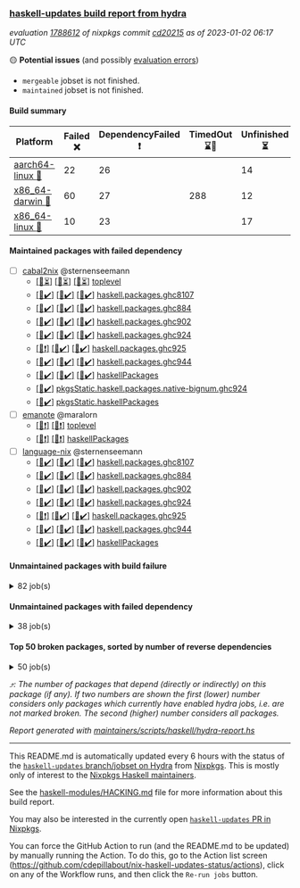 ### [haskell-updates build report from hydra](https://hydra.nixos.org/jobset/nixpkgs/haskell-updates)
*evaluation [1788612](https://hydra.nixos.org/eval/1788612) of nixpkgs commit [cd20215](https://github.com/NixOS/nixpkgs/commits/cd202151e97f9308f5d4119deec062ce6fe741ba) as of 2023-01-02 06:17 UTC*

:yellow_circle: **Potential issues** (and possibly [evaluation errors](https://hydra.nixos.org/jobset/nixpkgs/haskell-updates))
  * `mergeable` jobset is not finished.
  * `maintained` jobset is not finished.

#### Build summary

 | Platform | Failed :x: | DependencyFailed :heavy_exclamation_mark: | TimedOut :hourglass::no_entry_sign: | Unfinished :hourglass_flowing_sand: | Success :heavy_check_mark: | 
 | --- | --- | --- | --- | --- | --- | 
 | [aarch64-linux :iphone:](https://hydra.nixos.org/eval/1788612?filter=.aarch64-linux) | 22 | 26 |  | 14 | 6401 | 
 | [x86_64-darwin :apple:](https://hydra.nixos.org/eval/1788612?filter=.x86_64-darwin) | 60 | 27 | 288 | 12 | 6018 | 
 | [x86_64-linux :penguin:](https://hydra.nixos.org/eval/1788612?filter=.x86_64-linux) | 10 | 23 |  | 17 | 6450 | 
#### Maintained packages with failed dependency
- [ ] [cabal2nix](https://hydra.nixos.org/eval/1788612?filter=cabal2nix) @sternenseemann
  - [[:iphone::hourglass_flowing_sand:]](https://hydra.nixos.org/build/203695887) [[:apple::hourglass_flowing_sand:]](https://hydra.nixos.org/build/203695890) [[:penguin::hourglass_flowing_sand:]](https://hydra.nixos.org/build/203695857) [toplevel](https://hydra.nixos.org/eval/1788612?filter=cabal2nix)
  - [[:iphone::heavy_check_mark:]](https://hydra.nixos.org/build/203504638) [[:apple::heavy_check_mark:]](https://hydra.nixos.org/build/203504980) [[:penguin::heavy_check_mark:]](https://hydra.nixos.org/build/203511025) [haskell.packages.ghc8107](https://hydra.nixos.org/eval/1788612?filter=haskell.packages.ghc8107.cabal2nix)
  - [[:iphone::heavy_check_mark:]](https://hydra.nixos.org/build/203509354) [[:apple::heavy_check_mark:]](https://hydra.nixos.org/build/203511495) [[:penguin::heavy_check_mark:]](https://hydra.nixos.org/build/203510672) [haskell.packages.ghc884](https://hydra.nixos.org/eval/1788612?filter=haskell.packages.ghc884.cabal2nix)
  - [[:iphone::heavy_check_mark:]](https://hydra.nixos.org/build/203506325) [[:apple::heavy_check_mark:]](https://hydra.nixos.org/build/203510483) [[:penguin::heavy_check_mark:]](https://hydra.nixos.org/build/203508365) [haskell.packages.ghc902](https://hydra.nixos.org/eval/1788612?filter=haskell.packages.ghc902.cabal2nix)
  - [[:iphone::heavy_check_mark:]](https://hydra.nixos.org/build/203504489) [[:apple::heavy_check_mark:]](https://hydra.nixos.org/build/203507141) [[:penguin::heavy_check_mark:]](https://hydra.nixos.org/build/203505412) [haskell.packages.ghc924](https://hydra.nixos.org/eval/1788612?filter=haskell.packages.ghc924.cabal2nix)
  - [[:iphone::heavy_exclamation_mark:]](https://hydra.nixos.org/build/203510953) [[:apple::heavy_check_mark:]](https://hydra.nixos.org/build/203511763) [[:penguin::heavy_check_mark:]](https://hydra.nixos.org/build/203510382) [haskell.packages.ghc925](https://hydra.nixos.org/eval/1788612?filter=haskell.packages.ghc925.cabal2nix)
  - [[:iphone::heavy_check_mark:]](https://hydra.nixos.org/build/203510253) [[:apple::heavy_check_mark:]](https://hydra.nixos.org/build/203512752) [[:penguin::heavy_check_mark:]](https://hydra.nixos.org/build/203504499) [haskell.packages.ghc944](https://hydra.nixos.org/eval/1788612?filter=haskell.packages.ghc944.cabal2nix)
  - [[:iphone::heavy_check_mark:]](https://hydra.nixos.org/build/203507129) [[:apple::heavy_check_mark:]](https://hydra.nixos.org/build/203512208) [[:penguin::heavy_check_mark:]](https://hydra.nixos.org/build/203501196) [haskellPackages](https://hydra.nixos.org/eval/1788612?filter=haskellPackages.cabal2nix)
  -   [[:penguin::heavy_check_mark:]](https://hydra.nixos.org/build/203511228) [pkgsStatic.haskell.packages.native-bignum.ghc924](https://hydra.nixos.org/eval/1788612?filter=pkgsStatic.haskell.packages.native-bignum.ghc924.cabal2nix)
  -   [[:penguin::heavy_check_mark:]](https://hydra.nixos.org/build/203504916) [pkgsStatic.haskellPackages](https://hydra.nixos.org/eval/1788612?filter=pkgsStatic.haskellPackages.cabal2nix)
- [ ] [emanote](https://hydra.nixos.org/eval/1788612?filter=emanote) @maralorn
  - [[:iphone::heavy_exclamation_mark:]](https://hydra.nixos.org/build/203626659) [[:penguin::heavy_exclamation_mark:]](https://hydra.nixos.org/build/203626687) [toplevel](https://hydra.nixos.org/eval/1788612?filter=emanote)
  - [[:iphone::heavy_exclamation_mark:]](https://hydra.nixos.org/build/203626634) [[:penguin::heavy_exclamation_mark:]](https://hydra.nixos.org/build/203626639) [haskellPackages](https://hydra.nixos.org/eval/1788612?filter=haskellPackages.emanote)
- [ ] [language-nix](https://hydra.nixos.org/eval/1788612?filter=language-nix) @sternenseemann
  - [[:iphone::heavy_check_mark:]](https://hydra.nixos.org/build/203509929) [[:apple::heavy_check_mark:]](https://hydra.nixos.org/build/203508820) [[:penguin::heavy_check_mark:]](https://hydra.nixos.org/build/203502085) [haskell.packages.ghc8107](https://hydra.nixos.org/eval/1788612?filter=haskell.packages.ghc8107.language-nix)
  - [[:iphone::heavy_check_mark:]](https://hydra.nixos.org/build/203503836) [[:apple::heavy_check_mark:]](https://hydra.nixos.org/build/203501600) [[:penguin::heavy_check_mark:]](https://hydra.nixos.org/build/203503620) [haskell.packages.ghc884](https://hydra.nixos.org/eval/1788612?filter=haskell.packages.ghc884.language-nix)
  - [[:iphone::heavy_check_mark:]](https://hydra.nixos.org/build/203505678) [[:apple::heavy_check_mark:]](https://hydra.nixos.org/build/203511565) [[:penguin::heavy_check_mark:]](https://hydra.nixos.org/build/203511597) [haskell.packages.ghc902](https://hydra.nixos.org/eval/1788612?filter=haskell.packages.ghc902.language-nix)
  - [[:iphone::heavy_check_mark:]](https://hydra.nixos.org/build/203509756) [[:apple::heavy_check_mark:]](https://hydra.nixos.org/build/203509099) [[:penguin::heavy_check_mark:]](https://hydra.nixos.org/build/203507434) [haskell.packages.ghc924](https://hydra.nixos.org/eval/1788612?filter=haskell.packages.ghc924.language-nix)
  - [[:iphone::heavy_exclamation_mark:]](https://hydra.nixos.org/build/203506142) [[:apple::heavy_check_mark:]](https://hydra.nixos.org/build/203510788) [[:penguin::heavy_check_mark:]](https://hydra.nixos.org/build/203507647) [haskell.packages.ghc925](https://hydra.nixos.org/eval/1788612?filter=haskell.packages.ghc925.language-nix)
  - [[:iphone::heavy_check_mark:]](https://hydra.nixos.org/build/203502860) [[:apple::heavy_check_mark:]](https://hydra.nixos.org/build/203511510) [[:penguin::heavy_check_mark:]](https://hydra.nixos.org/build/203507392) [haskell.packages.ghc944](https://hydra.nixos.org/eval/1788612?filter=haskell.packages.ghc944.language-nix)
  - [[:iphone::heavy_check_mark:]](https://hydra.nixos.org/build/203502650) [[:apple::heavy_check_mark:]](https://hydra.nixos.org/build/203505065) [[:penguin::heavy_check_mark:]](https://hydra.nixos.org/build/203509922) [haskellPackages](https://hydra.nixos.org/eval/1788612?filter=haskellPackages.language-nix)
#### Unmaintained packages with build failure
<details><summary>82 job(s) </summary>

- [ ] [[:iphone::x:]](https://hydra.nixos.org/build/203509723) [[:apple::x:]](https://hydra.nixos.org/build/203505888) [[:penguin::x:]](https://hydra.nixos.org/build/203508304) [haskellPackages.recursion-schemes](https://hydra.nixos.org/eval/1788612?filter=haskellPackages.recursion-schemes)  :arrow_heading_up: 12 | 104
- [ ] [[:iphone::heavy_check_mark:]](https://hydra.nixos.org/build/203512271) [[:apple::x:]](https://hydra.nixos.org/build/203509519) [[:penguin::x:]](https://hydra.nixos.org/build/203507925) [haskellPackages.openapi3](https://hydra.nixos.org/eval/1788612?filter=haskellPackages.openapi3)  :arrow_heading_up: 7 | 11
- [ ] [[:iphone::x:]](https://hydra.nixos.org/build/203512898) [[:apple::heavy_check_mark:]](https://hydra.nixos.org/build/203506397) [[:penguin::heavy_check_mark:]](https://hydra.nixos.org/build/203501055) [haskellPackages.hw-json-simd](https://hydra.nixos.org/eval/1788612?filter=haskellPackages.hw-json-simd)  :arrow_heading_up: 3 | 8
- [ ] [[:iphone::heavy_check_mark:]](https://hydra.nixos.org/build/203508474) [[:apple::heavy_check_mark:]](https://hydra.nixos.org/build/203506951) [[:penguin::x:]](https://hydra.nixos.org/build/203510112) [haskellPackages.fft](https://hydra.nixos.org/eval/1788612?filter=haskellPackages.fft)  :arrow_heading_up: 2 | 8
- [ ] [[:iphone::x:]](https://hydra.nixos.org/build/203504151) [[:apple::heavy_check_mark:]](https://hydra.nixos.org/build/203509684) [[:penguin::heavy_check_mark:]](https://hydra.nixos.org/build/203508490) [haskellPackages.hw-simd](https://hydra.nixos.org/eval/1788612?filter=haskellPackages.hw-simd)  :arrow_heading_up: 2 | 8
- [ ] [[:iphone::x:]](https://hydra.nixos.org/build/203508328) [[:apple::x:]](https://hydra.nixos.org/build/203502249) [[:penguin::heavy_check_mark:]](https://hydra.nixos.org/build/203509145) [haskellPackages.quic](https://hydra.nixos.org/eval/1788612?filter=haskellPackages.quic)  :arrow_heading_up: 2 | 2
- [ ] [[:iphone::x:]](https://hydra.nixos.org/build/202421573) [[:apple::heavy_check_mark:]](https://hydra.nixos.org/build/202418260) [[:penguin::heavy_check_mark:]](https://hydra.nixos.org/build/202425856) [haskellPackages.Crypto](https://hydra.nixos.org/eval/1788612?filter=haskellPackages.Crypto)  :arrow_heading_up: 1 | 22
- [ ] [[:iphone::heavy_check_mark:]](https://hydra.nixos.org/build/203512336) [[:apple::x:]](https://hydra.nixos.org/build/203501945) [[:penguin::heavy_check_mark:]](https://hydra.nixos.org/build/203502818) [haskellPackages.thyme](https://hydra.nixos.org/eval/1788612?filter=haskellPackages.thyme)  :arrow_heading_up: 1 | 15
- [ ] [[:iphone::heavy_check_mark:]](https://hydra.nixos.org/build/203626672) [[:apple::x:]](https://hydra.nixos.org/build/203626684) [[:penguin::heavy_check_mark:]](https://hydra.nixos.org/build/203626681) [haskellPackages.inline-r](https://hydra.nixos.org/eval/1788612?filter=haskellPackages.inline-r)  :arrow_heading_up: 1 | 4
- [ ] [[:iphone::x:]](https://hydra.nixos.org/build/202422717) [[:apple::heavy_check_mark:]](https://hydra.nixos.org/build/202426386) [[:penguin::heavy_check_mark:]](https://hydra.nixos.org/build/202428144) [haskellPackages.long-double](https://hydra.nixos.org/eval/1788612?filter=haskellPackages.long-double)  :arrow_heading_up: 1 | 2
- [ ] [[:iphone::heavy_check_mark:]](https://hydra.nixos.org/build/203511538) [[:apple::x:]](https://hydra.nixos.org/build/203504622) [[:penguin::heavy_check_mark:]](https://hydra.nixos.org/build/203506040) [haskellPackages.posix-socket](https://hydra.nixos.org/eval/1788612?filter=haskellPackages.posix-socket)  :arrow_heading_up: 1 | 2
- [ ] [[:iphone::heavy_check_mark:]](https://hydra.nixos.org/build/203504917) [[:apple::x:]](https://hydra.nixos.org/build/203507362) [[:penguin::heavy_check_mark:]](https://hydra.nixos.org/build/203511226) [haskellPackages.gi-gdkx11](https://hydra.nixos.org/eval/1788612?filter=haskellPackages.gi-gdkx11)  :arrow_heading_up: 1 | 1
- [ ] [[:iphone::x:]](https://hydra.nixos.org/build/202417930) [[:apple::heavy_check_mark:]](https://hydra.nixos.org/build/202430377) [[:penguin::heavy_check_mark:]](https://hydra.nixos.org/build/202419841) [haskellPackages.nlopt-haskell](https://hydra.nixos.org/eval/1788612?filter=haskellPackages.nlopt-haskell)  :arrow_heading_up: 1 | 1
- [ ] [[:iphone::heavy_check_mark:]](https://hydra.nixos.org/build/202428372) [[:apple::x:]](https://hydra.nixos.org/build/202423142) [[:penguin::heavy_check_mark:]](https://hydra.nixos.org/build/202421039) [haskellPackages.openal-ffi](https://hydra.nixos.org/eval/1788612?filter=haskellPackages.openal-ffi)  :arrow_heading_up: 1 | 1
- [ ] [[:iphone::x:]](https://hydra.nixos.org/build/203508846) [[:apple::heavy_check_mark:]](https://hydra.nixos.org/build/203507185) [[:penguin::x:]](https://hydra.nixos.org/build/203508489) [haskellPackages.stm-queue](https://hydra.nixos.org/eval/1788612?filter=haskellPackages.stm-queue)  :arrow_heading_up: 1 | 1
- [ ] [[:iphone::x:]](https://hydra.nixos.org/build/203500850) [[:apple::x:]](https://hydra.nixos.org/build/203511578) [[:penguin::heavy_check_mark:]](https://hydra.nixos.org/build/203507291) [haskellPackages.swisstable](https://hydra.nixos.org/eval/1788612?filter=haskellPackages.swisstable)  :arrow_heading_up: 1 | 1
- [ ] [[:iphone::x:]](https://hydra.nixos.org/build/203505551) [[:apple::heavy_check_mark:]](https://hydra.nixos.org/build/203501866) [[:penguin::x:]](https://hydra.nixos.org/build/203501056) [haskellPackages.unliftio-messagebox](https://hydra.nixos.org/eval/1788612?filter=haskellPackages.unliftio-messagebox)  :arrow_heading_up: 1 | 1
- [ ] [[:iphone::x:]](https://hydra.nixos.org/build/202427092) [[:apple::heavy_check_mark:]](https://hydra.nixos.org/build/202433526) [[:penguin::heavy_check_mark:]](https://hydra.nixos.org/build/202428264) [haskellPackages.freetype2](https://hydra.nixos.org/eval/1788612?filter=haskellPackages.freetype2)  :arrow_heading_up: 0 | 9
- [ ] [[:iphone::heavy_check_mark:]](https://hydra.nixos.org/build/203510435) [[:apple::x:]](https://hydra.nixos.org/build/203506652) [[:penguin::heavy_check_mark:]](https://hydra.nixos.org/build/203512693) [haskellPackages.pipes-zlib](https://hydra.nixos.org/eval/1788612?filter=haskellPackages.pipes-zlib)  :arrow_heading_up: 0 | 5
- [ ] [[:iphone::heavy_check_mark:]](https://hydra.nixos.org/build/202423908) [[:apple::x:]](https://hydra.nixos.org/build/202435790) [[:penguin::heavy_check_mark:]](https://hydra.nixos.org/build/202417988) [haskellPackages.hmidi](https://hydra.nixos.org/eval/1788612?filter=haskellPackages.hmidi)  :arrow_heading_up: 0 | 4
- [ ] [[:iphone::x:]](https://hydra.nixos.org/build/202435088) [[:apple::heavy_check_mark:]](https://hydra.nixos.org/build/202430782) [[:penguin::heavy_check_mark:]](https://hydra.nixos.org/build/202426261) [haskellPackages.picosat](https://hydra.nixos.org/eval/1788612?filter=haskellPackages.picosat)  :arrow_heading_up: 0 | 3
- [ ] [[:iphone::heavy_check_mark:]](https://hydra.nixos.org/build/202425185) [[:apple::x:]](https://hydra.nixos.org/build/203194258) [[:penguin::heavy_check_mark:]](https://hydra.nixos.org/build/202428882) [haskellPackages.SDL-mixer](https://hydra.nixos.org/eval/1788612?filter=haskellPackages.SDL-mixer)  :arrow_heading_up: 0 | 2
- [ ] [[:iphone::heavy_check_mark:]](https://hydra.nixos.org/build/202431795) [[:apple::x:]](https://hydra.nixos.org/build/202416334) [[:penguin::heavy_check_mark:]](https://hydra.nixos.org/build/202434942) [haskellPackages.hamid](https://hydra.nixos.org/eval/1788612?filter=haskellPackages.hamid)  :arrow_heading_up: 0 | 1
- [ ] [[:iphone::heavy_check_mark:]](https://hydra.nixos.org/build/203505170) [[:apple::x:]](https://hydra.nixos.org/build/203511104) [[:penguin::heavy_check_mark:]](https://hydra.nixos.org/build/203503505) [haskellPackages.hmatrix-morpheus](https://hydra.nixos.org/eval/1788612?filter=haskellPackages.hmatrix-morpheus)  :arrow_heading_up: 0 | 1
- [ ] [[:iphone::heavy_check_mark:]](https://hydra.nixos.org/build/202427340) [[:apple::x:]](https://hydra.nixos.org/build/202430442) [[:penguin::heavy_check_mark:]](https://hydra.nixos.org/build/202419088) [haskellPackages.huckleberry](https://hydra.nixos.org/eval/1788612?filter=haskellPackages.huckleberry)  :arrow_heading_up: 0 | 1
- [ ] [[:iphone::heavy_check_mark:]](https://hydra.nixos.org/build/202423886) [[:apple::x:]](https://hydra.nixos.org/build/202425806) [[:penguin::heavy_check_mark:]](https://hydra.nixos.org/build/202433480) [haskellPackages.select](https://hydra.nixos.org/eval/1788612?filter=haskellPackages.select)  :arrow_heading_up: 0 | 1
- [ ] [[:iphone::heavy_check_mark:]](https://hydra.nixos.org/build/203502062) [[:apple::x:]](https://hydra.nixos.org/build/203508618) [[:penguin::heavy_check_mark:]](https://hydra.nixos.org/build/203511126) [haskellPackages.simple-vec3](https://hydra.nixos.org/eval/1788612?filter=haskellPackages.simple-vec3)  :arrow_heading_up: 0 | 1
- [ ] [[:iphone::heavy_check_mark:]](https://hydra.nixos.org/build/203505734) [[:apple::x:]](https://hydra.nixos.org/build/203501142) [[:penguin::heavy_check_mark:]](https://hydra.nixos.org/build/203508546) [haskellPackages.sysinfo](https://hydra.nixos.org/eval/1788612?filter=haskellPackages.sysinfo)  :arrow_heading_up: 0 | 1
- [ ] [[:iphone::heavy_check_mark:]](https://hydra.nixos.org/build/203510531) [[:apple::x:]](https://hydra.nixos.org/build/203503861) [[:penguin::heavy_check_mark:]](https://hydra.nixos.org/build/203501769) [haskellPackages.FractalArt](https://hydra.nixos.org/eval/1788612?filter=haskellPackages.FractalArt) 
- [ ] [[:iphone::x:]](https://hydra.nixos.org/build/202420797) [[:apple::heavy_check_mark:]](https://hydra.nixos.org/build/202436365) [[:penguin::heavy_check_mark:]](https://hydra.nixos.org/build/202427200) [haskellPackages.HsASA](https://hydra.nixos.org/eval/1788612?filter=haskellPackages.HsASA) 
- [ ] [[:iphone::x:]](https://hydra.nixos.org/build/203512381) [[:apple::x:]](https://hydra.nixos.org/build/203506195) [[:penguin::x:]](https://hydra.nixos.org/build/203509038) [haskellPackages.OGDF](https://hydra.nixos.org/eval/1788612?filter=haskellPackages.OGDF) 
- [ ] [[:iphone::heavy_check_mark:]](https://hydra.nixos.org/build/202435395) [[:apple::x:]](https://hydra.nixos.org/build/202417422) [[:penguin::heavy_check_mark:]](https://hydra.nixos.org/build/202430954) [haskellPackages.al](https://hydra.nixos.org/eval/1788612?filter=haskellPackages.al) 
- [ ] [[:iphone::heavy_check_mark:]](https://hydra.nixos.org/build/203503717) [[:apple::x:]](https://hydra.nixos.org/build/203509434) [[:penguin::heavy_check_mark:]](https://hydra.nixos.org/build/203509306) [haskellPackages.env-extra](https://hydra.nixos.org/eval/1788612?filter=haskellPackages.env-extra) 
- [ ] [[:iphone::heavy_check_mark:]](https://hydra.nixos.org/build/203510575) [[:apple::x:]](https://hydra.nixos.org/build/203501166) [[:penguin::heavy_check_mark:]](https://hydra.nixos.org/build/203507602) [haskellPackages.epub-tools](https://hydra.nixos.org/eval/1788612?filter=haskellPackages.epub-tools) 
- [ ] [[:iphone::heavy_check_mark:]](https://hydra.nixos.org/build/203501527) [[:apple::x:]](https://hydra.nixos.org/build/203502009) [[:penguin::heavy_check_mark:]](https://hydra.nixos.org/build/203502432) [haskellPackages.fsnotify-conduit](https://hydra.nixos.org/eval/1788612?filter=haskellPackages.fsnotify-conduit) 
- [ ] [[:iphone::heavy_check_mark:]](https://hydra.nixos.org/build/202430271) [[:apple::x:]](https://hydra.nixos.org/build/202436430) [[:penguin::heavy_check_mark:]](https://hydra.nixos.org/build/202416704) [haskellPackages.fudgets](https://hydra.nixos.org/eval/1788612?filter=haskellPackages.fudgets) 
- [ ] [[:iphone::heavy_check_mark:]](https://hydra.nixos.org/build/203506624) [[:apple::x:]](https://hydra.nixos.org/build/203502781) [[:penguin::heavy_check_mark:]](https://hydra.nixos.org/build/203511783) [haskellPackages.gerrit](https://hydra.nixos.org/eval/1788612?filter=haskellPackages.gerrit) 
- [ ] [ghc-lib](https://hydra.nixos.org/eval/1788612?filter=ghc-lib) 
  - [[:iphone::heavy_check_mark:]](https://hydra.nixos.org/build/202415372) [[:apple::heavy_check_mark:]](https://hydra.nixos.org/build/202420620) [[:penguin::heavy_check_mark:]](https://hydra.nixos.org/build/202436058) [haskell.packages.ghc8107](https://hydra.nixos.org/eval/1788612?filter=haskell.packages.ghc8107.ghc-lib)
  - [[:iphone::x:]](https://hydra.nixos.org/build/202432716) [[:apple::x:]](https://hydra.nixos.org/build/202421851) [[:penguin::x:]](https://hydra.nixos.org/build/202432410) [haskell.packages.ghc884](https://hydra.nixos.org/eval/1788612?filter=haskell.packages.ghc884.ghc-lib)
  - [[:iphone::heavy_check_mark:]](https://hydra.nixos.org/build/202431629) [[:apple::heavy_check_mark:]](https://hydra.nixos.org/build/202430373) [[:penguin::heavy_check_mark:]](https://hydra.nixos.org/build/202433873) [haskell.packages.ghc902](https://hydra.nixos.org/eval/1788612?filter=haskell.packages.ghc902.ghc-lib)
  - [[:iphone::heavy_check_mark:]](https://hydra.nixos.org/build/202428546) [[:apple::heavy_check_mark:]](https://hydra.nixos.org/build/202428909) [[:penguin::heavy_check_mark:]](https://hydra.nixos.org/build/202428449) [haskell.packages.ghc924](https://hydra.nixos.org/eval/1788612?filter=haskell.packages.ghc924.ghc-lib)
  - [[:iphone::heavy_check_mark:]](https://hydra.nixos.org/build/202433874) [[:apple::heavy_check_mark:]](https://hydra.nixos.org/build/202434011) [[:penguin::heavy_check_mark:]](https://hydra.nixos.org/build/202429700) [haskell.packages.ghc925](https://hydra.nixos.org/eval/1788612?filter=haskell.packages.ghc925.ghc-lib)
  - [[:iphone::heavy_check_mark:]](https://hydra.nixos.org/build/203389427) [[:apple::heavy_check_mark:]](https://hydra.nixos.org/build/203389426) [[:penguin::heavy_check_mark:]](https://hydra.nixos.org/build/203389429) [haskell.packages.ghc944](https://hydra.nixos.org/eval/1788612?filter=haskell.packages.ghc944.ghc-lib)
  - [[:iphone::heavy_check_mark:]](https://hydra.nixos.org/build/202434897) [[:apple::heavy_check_mark:]](https://hydra.nixos.org/build/202423469) [[:penguin::heavy_check_mark:]](https://hydra.nixos.org/build/202431067) [haskellPackages](https://hydra.nixos.org/eval/1788612?filter=haskellPackages.ghc-lib)
- [ ] [[:apple::x:]](https://hydra.nixos.org/build/203509089) [haskellPackages.gi-gtkosxapplication](https://hydra.nixos.org/eval/1788612?filter=haskellPackages.gi-gtkosxapplication) 
- [ ] [[:iphone::x:]](https://hydra.nixos.org/build/203626686) [[:penguin::heavy_check_mark:]](https://hydra.nixos.org/build/203626642) [haskellPackages.gnome-keyring](https://hydra.nixos.org/eval/1788612?filter=haskellPackages.gnome-keyring) 
- [ ] [[:apple::x:]](https://hydra.nixos.org/build/203194244) [haskellPackages.gtk-mac-integration](https://hydra.nixos.org/eval/1788612?filter=haskellPackages.gtk-mac-integration) 
- [ ] [[:iphone::heavy_check_mark:]](https://hydra.nixos.org/build/203502282) [[:apple::x:]](https://hydra.nixos.org/build/202416749) [[:penguin::heavy_check_mark:]](https://hydra.nixos.org/build/203502415) [haskellPackages.gtk-traymanager](https://hydra.nixos.org/eval/1788612?filter=haskellPackages.gtk-traymanager) 
- [ ] [[:apple::x:]](https://hydra.nixos.org/build/202434306) [haskellPackages.gtk3-mac-integration](https://hydra.nixos.org/eval/1788612?filter=haskellPackages.gtk3-mac-integration) 
- [ ] [[:iphone::heavy_check_mark:]](https://hydra.nixos.org/build/203512576) [[:apple::x:]](https://hydra.nixos.org/build/203508788) [[:penguin::heavy_check_mark:]](https://hydra.nixos.org/build/203510541) [haskellPackages.highlight](https://hydra.nixos.org/eval/1788612?filter=haskellPackages.highlight) 
- [ ] [[:iphone::heavy_check_mark:]](https://hydra.nixos.org/build/203504263) [[:apple::x:]](https://hydra.nixos.org/build/203502394) [[:penguin::heavy_check_mark:]](https://hydra.nixos.org/build/203500823) [haskellPackages.hinotify-conduit](https://hydra.nixos.org/eval/1788612?filter=haskellPackages.hinotify-conduit) 
- [ ] [[:iphone::x:]](https://hydra.nixos.org/build/203504223) [[:apple::x:]](https://hydra.nixos.org/build/203505532) [[:penguin::x:]](https://hydra.nixos.org/build/203503189) [haskellPackages.hls-call-hierarchy-plugin](https://hydra.nixos.org/eval/1788612?filter=haskellPackages.hls-call-hierarchy-plugin) 
- [ ] [[:iphone::heavy_check_mark:]](https://hydra.nixos.org/build/202430380) [[:apple::x:]](https://hydra.nixos.org/build/202435742) [[:penguin::heavy_check_mark:]](https://hydra.nixos.org/build/202432776) [haskellPackages.hsshellscript](https://hydra.nixos.org/eval/1788612?filter=haskellPackages.hsshellscript) 
- [ ] [[:iphone::heavy_check_mark:]](https://hydra.nixos.org/build/202418023) [[:apple::x:]](https://hydra.nixos.org/build/202430436) [[:penguin::heavy_check_mark:]](https://hydra.nixos.org/build/202426581) [haskellPackages.hssourceinfo](https://hydra.nixos.org/eval/1788612?filter=haskellPackages.hssourceinfo) 
- [ ] [[:iphone::heavy_check_mark:]](https://hydra.nixos.org/build/203505227) [[:apple::x:]](https://hydra.nixos.org/build/203506099) [[:penguin::heavy_check_mark:]](https://hydra.nixos.org/build/203502314) [haskellPackages.hunspell-hs](https://hydra.nixos.org/eval/1788612?filter=haskellPackages.hunspell-hs) 
- [ ] [[:apple::x:]](https://hydra.nixos.org/build/203501053) [[:penguin::heavy_check_mark:]](https://hydra.nixos.org/build/203507800) [haskellPackages.inline-asm](https://hydra.nixos.org/eval/1788612?filter=haskellPackages.inline-asm) 
- [ ] [[:iphone::heavy_check_mark:]](https://hydra.nixos.org/build/203506577) [[:apple::x:]](https://hydra.nixos.org/build/203508553) [[:penguin::heavy_check_mark:]](https://hydra.nixos.org/build/203504651) [haskellPackages.interprocess](https://hydra.nixos.org/eval/1788612?filter=haskellPackages.interprocess) 
- [ ] [[:iphone::heavy_check_mark:]](https://hydra.nixos.org/build/203505836) [[:apple::x:]](https://hydra.nixos.org/build/203509523) [[:penguin::heavy_check_mark:]](https://hydra.nixos.org/build/203507126) [haskellPackages.ipcvar](https://hydra.nixos.org/eval/1788612?filter=haskellPackages.ipcvar) 
- [ ] [[:apple::x:]](https://hydra.nixos.org/build/202424556) [haskellPackages.kqueue](https://hydra.nixos.org/eval/1788612?filter=haskellPackages.kqueue) 
- [ ] [[:iphone::heavy_check_mark:]](https://hydra.nixos.org/build/202429811) [[:apple::x:]](https://hydra.nixos.org/build/202415593) [[:penguin::heavy_check_mark:]](https://hydra.nixos.org/build/202430903) [haskellPackages.linux-framebuffer](https://hydra.nixos.org/eval/1788612?filter=haskellPackages.linux-framebuffer) 
- [ ] [[:iphone::heavy_check_mark:]](https://hydra.nixos.org/build/203512669) [[:apple::x:]](https://hydra.nixos.org/build/203510102) [[:penguin::heavy_check_mark:]](https://hydra.nixos.org/build/203501502) [haskellPackages.mediawiki2latex](https://hydra.nixos.org/eval/1788612?filter=haskellPackages.mediawiki2latex) 
- [ ] [[:iphone::heavy_check_mark:]](https://hydra.nixos.org/build/202416216) [[:apple::x:]](https://hydra.nixos.org/build/202433801) [[:penguin::heavy_check_mark:]](https://hydra.nixos.org/build/202429864) [haskellPackages.memfd](https://hydra.nixos.org/eval/1788612?filter=haskellPackages.memfd) 
- [ ] [[:iphone::heavy_check_mark:]](https://hydra.nixos.org/build/203505044) [[:apple::x:]](https://hydra.nixos.org/build/203504108) [[:penguin::heavy_check_mark:]](https://hydra.nixos.org/build/203512510) [haskellPackages.persistent-pagination](https://hydra.nixos.org/eval/1788612?filter=haskellPackages.persistent-pagination) 
- [ ] [[:iphone::heavy_check_mark:]](https://hydra.nixos.org/build/203510813) [[:apple::x:]](https://hydra.nixos.org/build/203512536) [[:penguin::heavy_check_mark:]](https://hydra.nixos.org/build/203501050) [haskellPackages.phatsort](https://hydra.nixos.org/eval/1788612?filter=haskellPackages.phatsort) 
- [ ] [[:iphone::heavy_check_mark:]](https://hydra.nixos.org/build/203510536) [[:apple::x:]](https://hydra.nixos.org/build/203503461) [[:penguin::heavy_check_mark:]](https://hydra.nixos.org/build/203504455) [haskellPackages.ping-wrapper](https://hydra.nixos.org/eval/1788612?filter=haskellPackages.ping-wrapper) 
- [ ] [[:iphone::heavy_check_mark:]](https://hydra.nixos.org/build/203509982) [[:apple::x:]](https://hydra.nixos.org/build/203513028) [[:penguin::heavy_check_mark:]](https://hydra.nixos.org/build/203501314) [haskellPackages.posix-timer](https://hydra.nixos.org/eval/1788612?filter=haskellPackages.posix-timer) 
- [ ] [[:iphone::heavy_check_mark:]](https://hydra.nixos.org/build/203505195) [[:apple::x:]](https://hydra.nixos.org/build/203505651) [[:penguin::heavy_check_mark:]](https://hydra.nixos.org/build/203504186) [haskellPackages.powerqueue-distributed](https://hydra.nixos.org/eval/1788612?filter=haskellPackages.powerqueue-distributed) 
- [ ] [[:iphone::heavy_check_mark:]](https://hydra.nixos.org/build/203512909) [[:apple::x:]](https://hydra.nixos.org/build/203509486) [[:penguin::heavy_check_mark:]](https://hydra.nixos.org/build/203512861) [haskellPackages.procex](https://hydra.nixos.org/eval/1788612?filter=haskellPackages.procex) 
- [ ] [[:iphone::heavy_check_mark:]](https://hydra.nixos.org/build/203504459) [[:apple::x:]](https://hydra.nixos.org/build/203512730) [[:penguin::heavy_check_mark:]](https://hydra.nixos.org/build/203503468) [haskellPackages.pthread](https://hydra.nixos.org/eval/1788612?filter=haskellPackages.pthread) 
- [ ] [[:iphone::x:]](https://hydra.nixos.org/build/203504522) [[:apple::x:]](https://hydra.nixos.org/build/203511182) [[:penguin::x:]](https://hydra.nixos.org/build/203502074) [haskellPackages.quickcheck-monoid-subclasses](https://hydra.nixos.org/eval/1788612?filter=haskellPackages.quickcheck-monoid-subclasses) 
- [ ] [[:iphone::heavy_check_mark:]](https://hydra.nixos.org/build/203510264) [[:apple::x:]](https://hydra.nixos.org/build/203505068) [[:penguin::heavy_check_mark:]](https://hydra.nixos.org/build/203503882) [haskellPackages.sandwich-webdriver](https://hydra.nixos.org/eval/1788612?filter=haskellPackages.sandwich-webdriver) 
- [ ] [[:iphone::heavy_check_mark:]](https://hydra.nixos.org/build/202432097) [[:apple::x:]](https://hydra.nixos.org/build/202425944) [[:penguin::heavy_check_mark:]](https://hydra.nixos.org/build/202427952) [haskellPackages.shared-memory](https://hydra.nixos.org/eval/1788612?filter=haskellPackages.shared-memory) 
- [ ] [[:iphone::x:]](https://hydra.nixos.org/build/203505070) [[:apple::x:]](https://hydra.nixos.org/build/203504787) [[:penguin::x:]](https://hydra.nixos.org/build/203508635) [haskellPackages.snowchecked](https://hydra.nixos.org/eval/1788612?filter=haskellPackages.snowchecked) 
- [ ] [[:iphone::heavy_check_mark:]](https://hydra.nixos.org/build/203510243) [[:apple::x:]](https://hydra.nixos.org/build/203507250) [[:penguin::heavy_check_mark:]](https://hydra.nixos.org/build/203507475) [haskellPackages.tailfile-hinotify](https://hydra.nixos.org/eval/1788612?filter=haskellPackages.tailfile-hinotify) 
- [ ] [[:iphone::x:]](https://hydra.nixos.org/build/203502504) [[:apple::heavy_check_mark:]](https://hydra.nixos.org/build/203501830) [[:penguin::heavy_check_mark:]](https://hydra.nixos.org/build/203506715) [haskellPackages.the-snip](https://hydra.nixos.org/eval/1788612?filter=haskellPackages.the-snip) 
- [ ] [[:iphone::x:]](https://hydra.nixos.org/build/202424843) [[:apple::heavy_check_mark:]](https://hydra.nixos.org/build/202430364) [[:penguin::heavy_check_mark:]](https://hydra.nixos.org/build/202432968) [haskellPackages.wiringPi](https://hydra.nixos.org/eval/1788612?filter=haskellPackages.wiringPi) 
- [ ] [[:iphone::x:]](https://hydra.nixos.org/build/202424744) [[:apple::heavy_check_mark:]](https://hydra.nixos.org/build/202416582) [[:penguin::heavy_check_mark:]](https://hydra.nixos.org/build/202416260) [haskellPackages.x86-64bit](https://hydra.nixos.org/eval/1788612?filter=haskellPackages.x86-64bit) 
- [ ] [[:iphone::heavy_check_mark:]](https://hydra.nixos.org/build/202418227) [[:apple::x:]](https://hydra.nixos.org/build/202419197) [[:penguin::heavy_check_mark:]](https://hydra.nixos.org/build/202436039) [haskellPackages.xmonad-utils](https://hydra.nixos.org/eval/1788612?filter=haskellPackages.xmonad-utils) 
- [ ] [[:iphone::heavy_check_mark:]](https://hydra.nixos.org/build/202426690) [[:apple::x:]](https://hydra.nixos.org/build/202430057) [[:penguin::heavy_check_mark:]](https://hydra.nixos.org/build/202426520) [haskellPackages.yoga](https://hydra.nixos.org/eval/1788612?filter=haskellPackages.yoga) 
- [ ] [[:iphone::heavy_check_mark:]](https://hydra.nixos.org/build/202425259) [[:apple::x:]](https://hydra.nixos.org/build/202416959) [[:penguin::heavy_check_mark:]](https://hydra.nixos.org/build/202418284) [haskellPackages.zot](https://hydra.nixos.org/eval/1788612?filter=haskellPackages.zot) 
- [ ] [[:iphone::heavy_check_mark:]](https://hydra.nixos.org/build/202431702) [[:apple::x:]](https://hydra.nixos.org/build/202433071) [[:penguin::heavy_check_mark:]](https://hydra.nixos.org/build/202420076) [haskellPackages.zxcvbn-c](https://hydra.nixos.org/eval/1788612?filter=haskellPackages.zxcvbn-c) 
</details>

#### Unmaintained packages with failed dependency
<details><summary>38 job(s) </summary>

- [ ] [[:iphone::heavy_exclamation_mark:]](https://hydra.nixos.org/build/203504516) [[:apple::heavy_exclamation_mark:]](https://hydra.nixos.org/build/203510720) [[:penguin::heavy_exclamation_mark:]](https://hydra.nixos.org/build/203503184) [haskellPackages.aeson-extra](https://hydra.nixos.org/eval/1788612?filter=haskellPackages.aeson-extra)  :arrow_heading_up: 3 | 6
- [ ] [[:iphone::heavy_check_mark:]](https://hydra.nixos.org/build/203506546) [[:apple::heavy_exclamation_mark:]](https://hydra.nixos.org/build/203501958) [[:penguin::heavy_exclamation_mark:]](https://hydra.nixos.org/build/203503066) [haskellPackages.servant-openapi3](https://hydra.nixos.org/eval/1788612?filter=haskellPackages.servant-openapi3)  :arrow_heading_up: 3 | 3
- [ ] [[:iphone::heavy_exclamation_mark:]](https://hydra.nixos.org/build/203505129) [[:apple::heavy_check_mark:]](https://hydra.nixos.org/build/203512310) [[:penguin::heavy_check_mark:]](https://hydra.nixos.org/build/203506803) [haskellPackages.hw-json-standard-cursor](https://hydra.nixos.org/eval/1788612?filter=haskellPackages.hw-json-standard-cursor)  :arrow_heading_up: 1 | 6
- [ ] [[:iphone::heavy_exclamation_mark:]](https://hydra.nixos.org/build/203503887) [[:apple::heavy_check_mark:]](https://hydra.nixos.org/build/203507727) [[:penguin::heavy_check_mark:]](https://hydra.nixos.org/build/203505091) [haskellPackages.hw-json-simple-cursor](https://hydra.nixos.org/eval/1788612?filter=haskellPackages.hw-json-simple-cursor)  :arrow_heading_up: 1 | 4
- [ ] [[:iphone::heavy_exclamation_mark:]](https://hydra.nixos.org/build/203505964) [[:apple::heavy_exclamation_mark:]](https://hydra.nixos.org/build/203510704) [[:penguin::heavy_check_mark:]](https://hydra.nixos.org/build/203508664) [haskellPackages.http3](https://hydra.nixos.org/eval/1788612?filter=haskellPackages.http3)  :arrow_heading_up: 1 | 1
- [ ] [[:iphone::heavy_check_mark:]](https://hydra.nixos.org/build/203506587) [[:apple::heavy_exclamation_mark:]](https://hydra.nixos.org/build/203508156) [[:penguin::heavy_exclamation_mark:]](https://hydra.nixos.org/build/203502423) [haskellPackages.jordan-openapi](https://hydra.nixos.org/eval/1788612?filter=haskellPackages.jordan-openapi)  :arrow_heading_up: 1 | 1
- [ ] [[:iphone::heavy_exclamation_mark:]](https://hydra.nixos.org/build/203508252) [[:apple::heavy_exclamation_mark:]](https://hydra.nixos.org/build/203503994) [[:penguin::heavy_exclamation_mark:]](https://hydra.nixos.org/build/203508702) [haskellPackages.recursive-zipper](https://hydra.nixos.org/eval/1788612?filter=haskellPackages.recursive-zipper)  :arrow_heading_up: 1 | 1
- [ ] [[:iphone::heavy_check_mark:]](https://hydra.nixos.org/build/203502600) [[:apple::heavy_exclamation_mark:]](https://hydra.nixos.org/build/203509516) [[:penguin::heavy_exclamation_mark:]](https://hydra.nixos.org/build/203510877) [haskellPackages.servant-util](https://hydra.nixos.org/eval/1788612?filter=haskellPackages.servant-util)  :arrow_heading_up: 1 | 1
- [ ] [[:iphone::heavy_exclamation_mark:]](https://hydra.nixos.org/build/203510682) [[:apple::heavy_exclamation_mark:]](https://hydra.nixos.org/build/203505372) [[:penguin::heavy_exclamation_mark:]](https://hydra.nixos.org/build/203502221) [haskellPackages.haskus-utils-data](https://hydra.nixos.org/eval/1788612?filter=haskellPackages.haskus-utils-data)  :arrow_heading_up: 0 | 6
- [ ] [[:iphone::heavy_exclamation_mark:]](https://hydra.nixos.org/build/203507311) [[:apple::heavy_check_mark:]](https://hydra.nixos.org/build/203504733) [[:penguin::heavy_check_mark:]](https://hydra.nixos.org/build/203512759) [haskellPackages.hw-dsv](https://hydra.nixos.org/eval/1788612?filter=haskellPackages.hw-dsv)  :arrow_heading_up: 0 | 3
- [ ] [[:iphone::heavy_exclamation_mark:]](https://hydra.nixos.org/build/203501709) [[:apple::heavy_check_mark:]](https://hydra.nixos.org/build/203501913) [[:penguin::heavy_check_mark:]](https://hydra.nixos.org/build/203504547) [haskellPackages.hw-json](https://hydra.nixos.org/eval/1788612?filter=haskellPackages.hw-json)  :arrow_heading_up: 0 | 3
- [ ] [[:iphone::heavy_exclamation_mark:]](https://hydra.nixos.org/build/203504161) [[:apple::heavy_exclamation_mark:]](https://hydra.nixos.org/build/203500961) [[:penguin::heavy_exclamation_mark:]](https://hydra.nixos.org/build/203506063) [haskellPackages.cimple](https://hydra.nixos.org/eval/1788612?filter=haskellPackages.cimple)  :arrow_heading_up: 0 | 1
- [ ] [[:iphone::heavy_exclamation_mark:]](https://hydra.nixos.org/build/203510590) [[:apple::heavy_check_mark:]](https://hydra.nixos.org/build/203512567) [[:penguin::heavy_check_mark:]](https://hydra.nixos.org/build/203509561) [haskellPackages.hS3](https://hydra.nixos.org/eval/1788612?filter=haskellPackages.hS3)  :arrow_heading_up: 0 | 1
- [ ] [[:iphone::heavy_check_mark:]](https://hydra.nixos.org/build/203512106) [[:apple::heavy_exclamation_mark:]](https://hydra.nixos.org/build/203506643) [[:penguin::heavy_check_mark:]](https://hydra.nixos.org/build/203506260) [haskellPackages.network-dns](https://hydra.nixos.org/eval/1788612?filter=haskellPackages.network-dns)  :arrow_heading_up: 0 | 1
- [ ] [[:iphone::heavy_exclamation_mark:]](https://hydra.nixos.org/build/203504970) [[:apple::heavy_exclamation_mark:]](https://hydra.nixos.org/build/203504513) [[:penguin::heavy_exclamation_mark:]](https://hydra.nixos.org/build/203504469) [haskellPackages.unfree](https://hydra.nixos.org/eval/1788612?filter=haskellPackages.unfree)  :arrow_heading_up: 0 | 1
- [ ] [[:iphone::heavy_check_mark:]](https://hydra.nixos.org/build/203626676) [[:apple::heavy_exclamation_mark:]](https://hydra.nixos.org/build/203626648) [[:penguin::heavy_check_mark:]](https://hydra.nixos.org/build/203626629) [haskellPackages.H](https://hydra.nixos.org/eval/1788612?filter=haskellPackages.H) 
- [ ] [[:iphone::heavy_check_mark:]](https://hydra.nixos.org/build/203513090) [[:apple::heavy_check_mark:]](https://hydra.nixos.org/build/203507674) [[:penguin::heavy_exclamation_mark:]](https://hydra.nixos.org/build/203502248) [haskellPackages.JuicyPixels-scale-dct](https://hydra.nixos.org/eval/1788612?filter=haskellPackages.JuicyPixels-scale-dct) 
- [ ] [[:iphone::heavy_check_mark:]](https://hydra.nixos.org/build/203510597) [[:apple::heavy_exclamation_mark:]](https://hydra.nixos.org/build/203509975) [[:penguin::heavy_exclamation_mark:]](https://hydra.nixos.org/build/203501304) [haskellPackages.autodocodec-openapi3](https://hydra.nixos.org/eval/1788612?filter=haskellPackages.autodocodec-openapi3) 
- [ ] [[:iphone::heavy_check_mark:]](https://hydra.nixos.org/build/203500987) [[:apple::heavy_exclamation_mark:]](https://hydra.nixos.org/build/203500827) [[:penguin::heavy_check_mark:]](https://hydra.nixos.org/build/203512205) [haskellPackages.fastparser](https://hydra.nixos.org/eval/1788612?filter=haskellPackages.fastparser) 
- [ ] [[:iphone::heavy_exclamation_mark:]](https://hydra.nixos.org/build/203506394) [[:apple::heavy_exclamation_mark:]](https://hydra.nixos.org/build/203506468) [[:penguin::heavy_exclamation_mark:]](https://hydra.nixos.org/build/203500952) [haskellPackages.hedn-functor](https://hydra.nixos.org/eval/1788612?filter=haskellPackages.hedn-functor) 
- [ ] [[:iphone::heavy_exclamation_mark:]](https://hydra.nixos.org/build/203508851) [[:apple::heavy_check_mark:]](https://hydra.nixos.org/build/203510481) [[:penguin::heavy_check_mark:]](https://hydra.nixos.org/build/203506726) [haskellPackages.hmatrix-nlopt](https://hydra.nixos.org/eval/1788612?filter=haskellPackages.hmatrix-nlopt) 
- [ ] [[:iphone::heavy_exclamation_mark:]](https://hydra.nixos.org/build/203512153) [[:apple::heavy_exclamation_mark:]](https://hydra.nixos.org/build/203502782) [[:penguin::heavy_check_mark:]](https://hydra.nixos.org/build/203511995) [haskellPackages.hs-swisstable-hashtables-class](https://hydra.nixos.org/eval/1788612?filter=haskellPackages.hs-swisstable-hashtables-class) 
- [ ] [[:iphone::heavy_check_mark:]](https://hydra.nixos.org/build/203626675) [[:apple::heavy_exclamation_mark:]](https://hydra.nixos.org/build/203626674) [[:penguin::heavy_check_mark:]](https://hydra.nixos.org/build/203626663) [haskellPackages.ihaskell-inline-r](https://hydra.nixos.org/eval/1788612?filter=haskellPackages.ihaskell-inline-r) 
- [ ] [[:iphone::heavy_check_mark:]](https://hydra.nixos.org/build/203509260) [[:apple::heavy_exclamation_mark:]](https://hydra.nixos.org/build/203504666) [[:penguin::heavy_check_mark:]](https://hydra.nixos.org/build/203502308) [haskellPackages.intricacy](https://hydra.nixos.org/eval/1788612?filter=haskellPackages.intricacy) 
- [ ] [[:iphone::heavy_exclamation_mark:]](https://hydra.nixos.org/build/203511279) [[:apple::heavy_exclamation_mark:]](https://hydra.nixos.org/build/203507904) [[:penguin::heavy_exclamation_mark:]](https://hydra.nixos.org/build/203510099) [haskellPackages.jet](https://hydra.nixos.org/eval/1788612?filter=haskellPackages.jet) 
- [ ] [[:iphone::heavy_check_mark:]](https://hydra.nixos.org/build/203503070) [[:apple::heavy_exclamation_mark:]](https://hydra.nixos.org/build/203505134) [[:penguin::heavy_exclamation_mark:]](https://hydra.nixos.org/build/203509329) [haskellPackages.jordan-servant-openapi](https://hydra.nixos.org/eval/1788612?filter=haskellPackages.jordan-servant-openapi) 
- [ ] [[:iphone::heavy_exclamation_mark:]](https://hydra.nixos.org/build/203508113) [[:apple::heavy_exclamation_mark:]](https://hydra.nixos.org/build/203511394) [[:penguin::heavy_exclamation_mark:]](https://hydra.nixos.org/build/203501224) [haskellPackages.json-to-haskell](https://hydra.nixos.org/eval/1788612?filter=haskellPackages.json-to-haskell) 
- [ ] [[:iphone::heavy_exclamation_mark:]](https://hydra.nixos.org/build/203504360) [[:apple::heavy_exclamation_mark:]](https://hydra.nixos.org/build/203505586) [[:penguin::heavy_exclamation_mark:]](https://hydra.nixos.org/build/203504083) [haskellPackages.recursion-schemes-ext](https://hydra.nixos.org/eval/1788612?filter=haskellPackages.recursion-schemes-ext) 
- [ ] [[:iphone::heavy_check_mark:]](https://hydra.nixos.org/build/203512635) [[:apple::heavy_check_mark:]](https://hydra.nixos.org/build/203505399) [[:penguin::heavy_exclamation_mark:]](https://hydra.nixos.org/build/203507515) [haskellPackages.repa-fftw](https://hydra.nixos.org/eval/1788612?filter=haskellPackages.repa-fftw) 
- [ ] [[:iphone::heavy_exclamation_mark:]](https://hydra.nixos.org/build/203503445) [[:apple::heavy_check_mark:]](https://hydra.nixos.org/build/203505663) [[:penguin::heavy_exclamation_mark:]](https://hydra.nixos.org/build/203510116) [haskellPackages.rio-process-pool](https://hydra.nixos.org/eval/1788612?filter=haskellPackages.rio-process-pool) 
- [ ] [[:iphone::heavy_exclamation_mark:]](https://hydra.nixos.org/build/203503884) [[:apple::heavy_check_mark:]](https://hydra.nixos.org/build/203511268) [[:penguin::heavy_check_mark:]](https://hydra.nixos.org/build/203508585) [haskellPackages.rounded-hw](https://hydra.nixos.org/eval/1788612?filter=haskellPackages.rounded-hw) 
- [ ] [[:iphone::heavy_check_mark:]](https://hydra.nixos.org/build/203506294) [[:apple::heavy_exclamation_mark:]](https://hydra.nixos.org/build/203501689) [[:penguin::heavy_exclamation_mark:]](https://hydra.nixos.org/build/203504652) [haskellPackages.servant-util-beam-pg](https://hydra.nixos.org/eval/1788612?filter=haskellPackages.servant-util-beam-pg) 
- [ ] [[:iphone::heavy_exclamation_mark:]](https://hydra.nixos.org/build/203510624) [[:apple::heavy_exclamation_mark:]](https://hydra.nixos.org/build/203509357) [[:penguin::heavy_exclamation_mark:]](https://hydra.nixos.org/build/203504786) [haskellPackages.sexp-grammar](https://hydra.nixos.org/eval/1788612?filter=haskellPackages.sexp-grammar) 
- [ ] [[:iphone::heavy_exclamation_mark:]](https://hydra.nixos.org/build/203501427) [[:apple::heavy_exclamation_mark:]](https://hydra.nixos.org/build/203512924) [[:penguin::heavy_exclamation_mark:]](https://hydra.nixos.org/build/203501620) [haskellPackages.sexpresso](https://hydra.nixos.org/eval/1788612?filter=haskellPackages.sexpresso) 
- [ ] [[:iphone::heavy_exclamation_mark:]](https://hydra.nixos.org/build/203510226) [[:apple::heavy_check_mark:]](https://hydra.nixos.org/build/203501040) [[:penguin::heavy_exclamation_mark:]](https://hydra.nixos.org/build/203512223) [haskellPackages.stm-actor](https://hydra.nixos.org/eval/1788612?filter=haskellPackages.stm-actor) 
- [ ] [[:iphone::heavy_exclamation_mark:]](https://hydra.nixos.org/build/203501634) [[:apple::heavy_exclamation_mark:]](https://hydra.nixos.org/build/203504833) [[:penguin::heavy_check_mark:]](https://hydra.nixos.org/build/203502943) [haskellPackages.warp-quic](https://hydra.nixos.org/eval/1788612?filter=haskellPackages.warp-quic) 
- [ ] [[:iphone::heavy_check_mark:]](https://hydra.nixos.org/build/203506963) [[:apple::heavy_exclamation_mark:]](https://hydra.nixos.org/build/203511431) [[:penguin::heavy_exclamation_mark:]](https://hydra.nixos.org/build/203503778) [haskellPackages.webgear-openapi](https://hydra.nixos.org/eval/1788612?filter=haskellPackages.webgear-openapi) 
- [ ] [[:iphone::heavy_check_mark:]](https://hydra.nixos.org/build/202421771) [[:apple::heavy_exclamation_mark:]](https://hydra.nixos.org/build/202420460) [[:penguin::heavy_check_mark:]](https://hydra.nixos.org/build/202420292) [haskellPackages.xbattbar](https://hydra.nixos.org/eval/1788612?filter=haskellPackages.xbattbar) 
</details>

#### Top 50 broken packages, sorted by number of reverse dependencies
<details><summary>50 job(s) </summary>

[amazonka-core](https://packdeps.haskellers.com/reverse/amazonka-core) :arrow_heading_up: 187  
[gogol-core](https://packdeps.haskellers.com/reverse/gogol-core) :arrow_heading_up: 184  
[haskell98](https://packdeps.haskellers.com/reverse/haskell98) :arrow_heading_up: 153  
[enumerator](https://packdeps.haskellers.com/reverse/enumerator) :arrow_heading_up: 56  
[th-desugar](https://packdeps.haskellers.com/reverse/th-desugar) :arrow_heading_up: 56  
[util](https://packdeps.haskellers.com/reverse/util) :arrow_heading_up: 49  
[derive](https://packdeps.haskellers.com/reverse/derive) :arrow_heading_up: 48  
[cgi](https://packdeps.haskellers.com/reverse/cgi) :arrow_heading_up: 46  
[amazonka](https://packdeps.haskellers.com/reverse/amazonka) :arrow_heading_up: 45  
[TypeCompose](https://packdeps.haskellers.com/reverse/TypeCompose) :arrow_heading_up: 44  
[accelerate](https://packdeps.haskellers.com/reverse/accelerate) :arrow_heading_up: 42  
[PrimitiveArray](https://packdeps.haskellers.com/reverse/PrimitiveArray) :arrow_heading_up: 35  
[rank1dynamic](https://packdeps.haskellers.com/reverse/rank1dynamic) :arrow_heading_up: 33  
[distributed-static](https://packdeps.haskellers.com/reverse/distributed-static) :arrow_heading_up: 31  
[distributed-process](https://packdeps.haskellers.com/reverse/distributed-process) :arrow_heading_up: 30  
[iteratee](https://packdeps.haskellers.com/reverse/iteratee) :arrow_heading_up: 29  
[storablevector](https://packdeps.haskellers.com/reverse/storablevector) :arrow_heading_up: 28  
[sydtest](https://packdeps.haskellers.com/reverse/sydtest) :arrow_heading_up: 26  
[crypto-numbers](https://packdeps.haskellers.com/reverse/crypto-numbers) :arrow_heading_up: 25  
[either-unwrap](https://packdeps.haskellers.com/reverse/either-unwrap) :arrow_heading_up: 25  
[crypto-pubkey](https://packdeps.haskellers.com/reverse/crypto-pubkey) :arrow_heading_up: 22  
[haskelldb](https://packdeps.haskellers.com/reverse/haskelldb) :arrow_heading_up: 22  
[wxdirect](https://packdeps.haskellers.com/reverse/wxdirect) :arrow_heading_up: 22  
[BiobaseTypes](https://packdeps.haskellers.com/reverse/BiobaseTypes) :arrow_heading_up: 21  
[alg](https://packdeps.haskellers.com/reverse/alg) :arrow_heading_up: 21  
[amazonka-s3](https://packdeps.haskellers.com/reverse/amazonka-s3) :arrow_heading_up: 21  
[mmsyn2](https://packdeps.haskellers.com/reverse/mmsyn2) :arrow_heading_up: 21  
[polysemy-resume](https://packdeps.haskellers.com/reverse/polysemy-resume) :arrow_heading_up: 21  
[wxc](https://packdeps.haskellers.com/reverse/wxc) :arrow_heading_up: 21  
[biocore](https://packdeps.haskellers.com/reverse/biocore) :arrow_heading_up: 20  
[bzlib](https://packdeps.haskellers.com/reverse/bzlib) :arrow_heading_up: 20  
[polysemy-conc](https://packdeps.haskellers.com/reverse/polysemy-conc) :arrow_heading_up: 20  
[wxcore](https://packdeps.haskellers.com/reverse/wxcore) :arrow_heading_up: 20  
[attoparsec-enumerator](https://packdeps.haskellers.com/reverse/attoparsec-enumerator) :arrow_heading_up: 19  
[bytestring-show](https://packdeps.haskellers.com/reverse/bytestring-show) :arrow_heading_up: 19  
[fay](https://packdeps.haskellers.com/reverse/fay) :arrow_heading_up: 19  
[wx](https://packdeps.haskellers.com/reverse/wx) :arrow_heading_up: 19  
[BiobaseENA](https://packdeps.haskellers.com/reverse/BiobaseENA) :arrow_heading_up: 18  
[asn1-data](https://packdeps.haskellers.com/reverse/asn1-data) :arrow_heading_up: 18  
[dbus-core](https://packdeps.haskellers.com/reverse/dbus-core) :arrow_heading_up: 18  
[gtksourceview2](https://packdeps.haskellers.com/reverse/gtksourceview2) :arrow_heading_up: 18  
[hsc3](https://packdeps.haskellers.com/reverse/hsc3) :arrow_heading_up: 18  
[polysemy-log](https://packdeps.haskellers.com/reverse/polysemy-log) :arrow_heading_up: 18  
[ukrainian-phonetics-basic](https://packdeps.haskellers.com/reverse/ukrainian-phonetics-basic) :arrow_heading_up: 18  
[BiobaseXNA](https://packdeps.haskellers.com/reverse/BiobaseXNA) :arrow_heading_up: 17  
[HGamer3D-Data](https://packdeps.haskellers.com/reverse/HGamer3D-Data) :arrow_heading_up: 17  
[certificate](https://packdeps.haskellers.com/reverse/certificate) :arrow_heading_up: 17  
[clash-prelude](https://packdeps.haskellers.com/reverse/clash-prelude) :arrow_heading_up: 17  
[clay](https://packdeps.haskellers.com/reverse/clay) :arrow_heading_up: 17  
[dbus-client](https://packdeps.haskellers.com/reverse/dbus-client) :arrow_heading_up: 17  
</details>


*:arrow_heading_up:: The number of packages that depend (directly or indirectly) on this package (if any). If two numbers are shown the first (lower) number considers only packages which currently have enabled hydra jobs, i.e. are not marked broken. The second (higher) number considers all packages.*

*Report generated with [maintainers/scripts/haskell/hydra-report.hs](https://github.com/NixOS/nixpkgs/blob/haskell-updates/maintainers/scripts/haskell/hydra-report.hs)*


----------------------------------------------------------------------

This README.md is automatically updated every 6 hours with the status of the
[`haskell-updates` branch/jobset on Hydra](https://hydra.nixos.org/jobset/nixpkgs/haskell-updates)
from [Nixpkgs](https://github.com/NixOS/nixpkgs).  This is mostly only of
interest to the [Nixpkgs Haskell maintainers](https://github.com/orgs/NixOS/teams/haskell).

See the
[haskell-modules/HACKING.md](https://github.com/NixOS/nixpkgs/blob/haskell-updates/pkgs/development/haskell-modules/HACKING.md)
file for more information about this build report.

You may also be interested in the currently open
[`haskell-updates` PR in Nixpkgs](https://github.com/nixos/nixpkgs/pulls?q=is%3Apr+is%3Aopen+head%3Ahaskell-updates).

You can force the GitHub Action to run (and the README.md to be updated) by
manually running the Action.  To do this, go to the Action list screen
(https://github.com/cdepillabout/nix-haskell-updates-status/actions),
click on any of the Workflow runs, and then click the `Re-run jobs` button.

